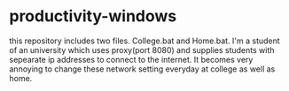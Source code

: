 productivity-windows
====================
this repository includes two files. College.bat and Home.bat. I'm a student of an university which uses proxy(port 8080) and supplies students with sepearate ip addresses to connect to the internet. It becomes very annoying to change these network setting everyday at college as well as home. 
